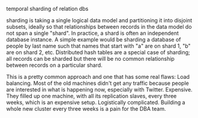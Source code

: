 temporal sharding of relation dbs

sharding is taking a single logical data model and partitioning it into disjoint subsets, ideally so that relationships between records in the data model do not span a single "shard". In practice, a shard is often an independent database instance. A simple example would be sharding a database of people by last name such that names that start with "a" are on shard 1, "b" are on shard 2, etc. Distributed hash tables are a special case of sharding; all records can be sharded but there will be no common relationship between records on a particular shard.


This is a pretty common approach and one that has some real flaws:
Load balancing. Most of the old machines didn't get any traffic because people are interested in what is happening now, especially with Twitter. 
Expensive. They filled up one machine, with all its replication slaves, every three weeks, which is an expensive setup.
Logistically complicated. Building a whole new cluster every three weeks is a pain for the DBA team. 
